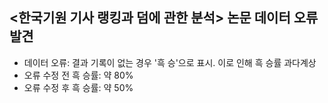 ## <한국기원 기사 랭킹과 덤에 관한 분석> 논문 데이터 오류 발견

* 데이터 오류: 결과 기록이 없는 경우 '흑 승'으로 표시. 이로 인해 흑 승률 과다계상
* 오류 수정 전 흑 승률: 약 80%
* 오류 수정 후 흑 승률: 약 50%
